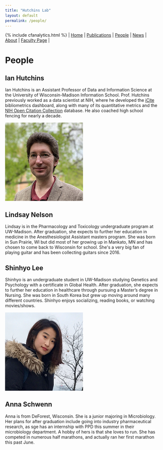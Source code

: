 ```yaml
---
title: "Hutchins Lab"
layout: default
permalink: /people/
---
```

{% include cfanalytics.html %}
| [Home](/index) | [Publications](/publications) | [People](/people) | [News](/news) | [About](/about) | [Faculty Page](https://ischool.wisc.edu/blog/staff/hutchins-b-ian/) |

# People

## Ian Hutchins
Ian Hutchins is an Assistant Professor of Data and Information Science at the University of Wisconsin-Madison Information School. Prof. Hutchins previously worked as a data scientist at NIH, where he developed the [iCite](https://icite.od.nih.gov) bibliometrics dashboard, along with many of its quantitative metrics and the [NIH Open Citation Collection](http://doi.org/10.1371/journal.pbio.3000385) database. He also coached high school fencing for nearly a decade.

![Ian Hutchins](/assets/ian_256.png)

## Lindsay Nelson
Lindsay is in the Pharmacology and Toxicology undergraduate program at UW-Madison. After graduation, she expects to further her education in medicine in the Anesthesiologist Assistant masters program. She was born in Sun Prairie, WI but did most of her growing up in Mankato, MN and has chosen to come back to Wisconsin for school.  She's a very big fan of playing guitar and has been collecting guitars since 2016.

## Shinhyo Lee
Shinhyo is an undergraduate student in UW-Madison studying Genetics and Psychology with a certificate in Global Health. After graduation, she expects to further her education in healthcare through pursuing a Master’s degree in Nursing. She was born in South Korea but grew up moving around many different countries. Shinhyo enjoys socializing, reading books, or watching movies/shows.

![Shinhyo Lee](/assets/shinhyo_256.png)

## Anna Schwenn
Anna is from DeForest, Wisconsin. She is a junior majoring in Microbiology. Her plans for after graduation include going into industry pharmaceutical research, as sge has an internship with PPD this summer in their microbiology department. A hobby of hers is that she loves to run. She has competed in numerous half marathons, and actually ran her first marathon this past June.

